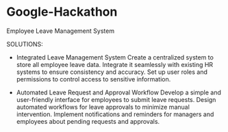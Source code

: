 # Google-Hackathon
Employee Leave Management System

SOLUTIONS: 
- Integrated Leave Management System
  Create a centralized system to store all employee leave data.
  Integrate it seamlessly with existing HR systems to ensure consistency and accuracy.
  Set up user roles and permissions to control access to sensitive information.

- Automated Leave Request and Approval Workflow
  Develop a simple and user-friendly interface for employees to submit leave requests. 
  Design automated workflows for leave approvals to minimize manual intervention.
  Implement notifications and reminders for managers and employees about pending requests and approvals.
